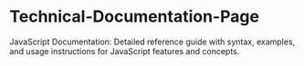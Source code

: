 # Technical-Documentation-Page
JavaScript Documentation: Detailed reference guide with syntax, examples, and usage instructions for JavaScript features and concepts.
